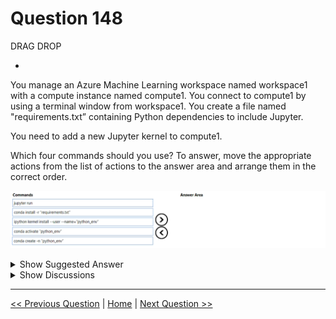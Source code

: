 # Question 148

DRAG DROP

-

You manage an Azure Machine Learning workspace named workspace1 with a compute instance named compute1. You connect to compute1 by using a terminal window from workspace1. You create a file named "requirements.txt” containing Python dependencies to include Jupyter.

You need to add a new Jupyter kernel to compute1.

Which four commands should you use? To answer, move the appropriate actions from the list of actions to the answer area and arrange them in the correct order.

![Question Image](images/q148_q_image494.png)

<details>
  <summary>Show Suggested Answer</summary>

  <img src="images/q148_ans_0_image495.png" alt="Answer Image"><br>

</details>

<details>
  <summary>Show Discussions</summary>

<blockquote><p><strong>evangelist</strong> <code>(Sun 01 Dec 2024 14:55)</code> - <em>Upvotes: 1</em></p><p>given answer is correct</p></blockquote>
<blockquote><p><strong>jojashi</strong> <code>(Fri 29 Nov 2024 11:33)</code> - <em>Upvotes: 1</em></p><p>Correct.
create new environment --&gt; activate new environment --&gt; install packages to the new environment --&gt; create a kernel for that environment

https://learn.microsoft.com/en-us/azure/machine-learning/how-to-access-terminal?view=azureml-api-2</p></blockquote>
<blockquote><p><strong>damaldon</strong> <code>(Fri 12 Jan 2024 20:03)</code> - <em>Upvotes: 3</em></p><p>Correct</p></blockquote>
<blockquote><p><strong>phdykd</strong> <code>(Wed 27 Dec 2023 18:46)</code> - <em>Upvotes: 4</em></p><p>no, given answer is correct!</p></blockquote>
<blockquote><p><strong>Batman160591</strong> <code>(Wed 20 Dec 2023 23:48)</code> - <em>Upvotes: 1</em></p><p>1. ipykernel install --user --name myenv --display-name &quot;Python (myenv)&quot;
2. conda activate myenv
3. pip install -r requirements.txt
4. python -m ipykernel install --user --name myenv --display-name &quot;Python (myenv)&quot;</p></blockquote>
<blockquote><p><strong>Plb2</strong> <code>(Sat 07 Sep 2024 19:53)</code> - <em>Upvotes: 1</em></p><p>yes

https://learn.microsoft.com/en-us/azure/machine-learning/how-to-access-terminal?view=azureml-api-2#add-new-kernels</p></blockquote>

</details>

---

[<< Previous Question](question_147.md) | [Home](/index.md) | [Next Question >>](question_149.md)
